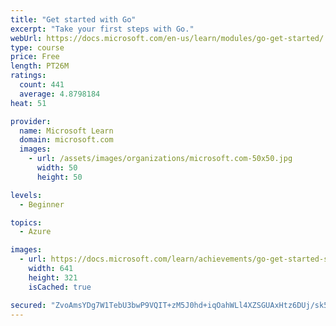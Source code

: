 ```yaml
---
title: "Get started with Go"
excerpt: "Take your first steps with Go."
webUrl: https://docs.microsoft.com/en-us/learn/modules/go-get-started/
type: course
price: Free
length: PT26M
ratings:
  count: 441
  average: 4.8798184
heat: 51

provider:
  name: Microsoft Learn
  domain: microsoft.com
  images:
    - url: /assets/images/organizations/microsoft.com-50x50.jpg
      width: 50
      height: 50

levels:
  - Beginner

topics:
  - Azure

images:
  - url: https://docs.microsoft.com/learn/achievements/go-get-started-social.png
    width: 641
    height: 321
    isCached: true

secured: "ZvoAmsYDg7W1TebU3bwP9VQIT+zM5J0hd+iqOahWLl4XZSGUAxHtz6DUj/sk5Mi0rv6ZaM6MaIC4cIOszFRVcWQSH7YmXl4DizS4tzqMXHFh+sMxjtB00Wn0H5xTLQHK8MMQz/FH/gBt41rim4wZ5F4n9Rj2CrbglAEQcXUHT98dsXHo3o31xS6LvumJz6lIiXh2DPSDlyfxNU9239OaFyasObDvhCShlj7v/y62vRgNtKVewazuseIduK6V9YPEjTEKPb1KeBRkYb9mLNxPa+PSMqd3T5PM3EQewo2O0L2jOJzox5OhVBw9WyOe+uPFDudgryPhJn+K5EY8sXzoUZDSPSw/30eY0gxFYOQj0zegzHIxkqwtKGzTUxKUE+JyPpabW0dzwuPc/5bxYxji+l7JNrlfpvCiCGy8OL9KU9U=;uHzDECQyH7oAGl/f6R3C/Q=="
---
```


